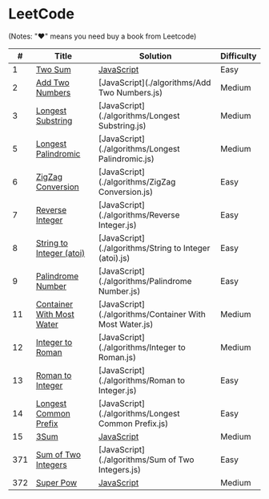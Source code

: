 # LeetCode 

(Notes: "&hearts;" means you need buy a book from Leetcode)

| # | Title | Solution | Difficulty |
|---| ----- | -------- | ---------- |
|1|[Two Sum](https://leetcode.com/problems/two-sum/)| [JavaScript](./algorithms/TwoSum.js)|Easy|
|2|[Add Two Numbers](https://leetcode.com/problems/add-two-numbers/)| [JavaScript](./algorithms/Add Two Numbers.js)|Medium|
|3|[Longest Substring](https://leetcode.com/problems/longest-substring-without-repeating-characters/)| [JavaScript](./algorithms/Longest Substring.js)|Medium|
|5|[Longest Palindromic](https://leetcode.com/problems/longest-palindromic-substring/)| [JavaScript](./algorithms/Longest Palindromic.js)|Medium|
|6|[ZigZag Conversion](https://leetcode.com/problems/zigzag-conversion/)| [JavaScript](./algorithms/ZigZag Conversion.js)|Easy|
|7|[Reverse Integer](https://leetcode.com/problems/reverse-integer/)| [JavaScript](./algorithms/Reverse Integer.js)|Easy|
|8|[String to Integer (atoi)](https://leetcode.com/problems/string-to-integer-atoi/)| [JavaScript](./algorithms/String to Integer (atoi).js)|Easy|
|9|[Palindrome Number](https://leetcode.com/problems/palindrome-number/)| [JavaScript](./algorithms/Palindrome Number.js)|Easy|
|11|[Container With Most Water](https://leetcode.com/problems/container-with-most-water/)| [JavaScript](./algorithms/Container With Most Water.js)|Medium|
|12|[Integer to Roman](https://leetcode.com/problems/integer-to-roman/)| [JavaScript](./algorithms/Integer to Roman.js)|Medium|
|13|[Roman to Integer](https://leetcode.com/problems/roman-to-integer/)| [JavaScript](./algorithms/Roman to Integer.js)|Easy|
|14|[Longest Common Prefix](https://leetcode.com/problems/longest-common-prefix/)| [JavaScript](./algorithms/Longest Common Prefix.js)|Easy|
|15|[3Sum](https://leetcode.com/problems/3sum/)| [JavaScript](./algorithms/3Sum.js)|Medium|
|371|[Sum of Two Integers](https://leetcode.com/problems/sum-of-two-integers/)| [JavaScript](./algorithms/Sum of Two Integers.js)|Easy|
|372|[Super Pow](https://leetcode.com/problems/super-pow/)| [JavaScript](./algorithms/SuperPow.js)|Medium|
	